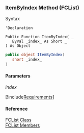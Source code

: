 ﻿### ItemByIndex Method (FCList)

Syntax

```vbnet
'Declaration

Public Function ItemByIndex( _
   ByVal _index_ As Short _
) As Object
```

```csharp
public object ItemByIndex( 
   short _index_
)
```

#### Parameters

_index_

[!include[Requirements](../partials/requirements.md)]

#### Reference

[FCList Class](FChoice.Foundation.Clarify.Compatibility~FChoice.Foundation.Clarify.Compatibility.FCList.md)  
[FCList Members](FChoice.Foundation.Clarify.Compatibility~FChoice.Foundation.Clarify.Compatibility.FCList_members.md)